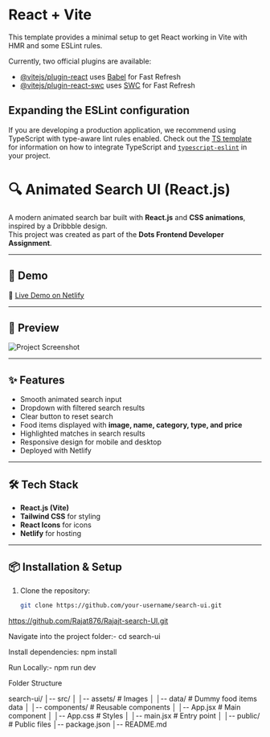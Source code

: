 # React + Vite

This template provides a minimal setup to get React working in Vite with HMR and some ESLint rules.

Currently, two official plugins are available:

- [@vitejs/plugin-react](https://github.com/vitejs/vite-plugin-react/blob/main/packages/plugin-react) uses [Babel](https://babeljs.io/) for Fast Refresh
- [@vitejs/plugin-react-swc](https://github.com/vitejs/vite-plugin-react/blob/main/packages/plugin-react-swc) uses [SWC](https://swc.rs/) for Fast Refresh

## Expanding the ESLint configuration

If you are developing a production application, we recommend using TypeScript with type-aware lint rules enabled. Check out the [TS template](https://github.com/vitejs/vite/tree/main/packages/create-vite/template-react-ts) for information on how to integrate TypeScript and [`typescript-eslint`](https://typescript-eslint.io) in your project.


<!-- =========================================================== -->

# 🔍 Animated Search UI (React.js)

A modern animated search bar built with **React.js** and **CSS animations**, inspired by a Dribbble design.  
This project was created as part of the **Dots Frontend Developer Assignment**.

---

## 🚀 Demo
🔗 [Live Demo on Netlify](https://your-netlify-link.netlify.app)

---

## 📸 Preview
![Project Screenshot](./screenshot.png)

---

## ✨ Features
- Smooth animated search input
- Dropdown with filtered search results
- Clear button to reset search
- Food items displayed with **image, name, category, type, and price**
- Highlighted matches in search results
- Responsive design for mobile and desktop
- Deployed with Netlify

---

## 🛠️ Tech Stack
- **React.js (Vite)**
- **Tailwind CSS** for styling
- **React Icons** for icons
- **Netlify** for hosting

---

## 📦 Installation & Setup
1. Clone the repository:
   ```bash
   git clone https://github.com/your-username/search-ui.git

<!-- ------------ -->
https://github.com/Rajat876/Rajajt-search-UI.git

Navigate into the project folder:- cd search-ui

Install dependencies: npm install

Run Locally:- npm run dev


Folder Structure

search-ui/
│-- src/
│   │-- assets/          # Images
│   │-- data/            # Dummy food items data
│   │-- components/      # Reusable components
│   │-- App.jsx          # Main component
│   │-- App.css        # Styles
│   │-- main.jsx         # Entry point
│
│-- public/              # Public files
│-- package.json
│-- README.md
